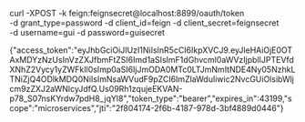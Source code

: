 curl -XPOST -k feign:feignsecret@localhost:8899/oauth/token \
  -d grant_type=password -d client_id=feign -d client_secret=feignsecret \
  -d username=gui -d password=guisecret

{"access_token":"eyJhbGciOiJIUzI1NiIsInR5cCI6IkpXVCJ9.eyJleHAiOjE0OTAxMDYzNzUsInVzZXJfbmFtZSI6Imd1aSIsImF1dGhvcml0aWVzIjpbIlJPTEVfdXNhZ2Vycy1yZWFkIl0sImp0aSI6IjJmODA0MTc0LTJmNmItNDE4Ny05NzhkLTNiZjQ4ODlkMDQ0NiIsImNsaWVudF9pZCI6ImZlaWduIiwic2NvcGUiOlsibWljcm9zZXJ2aWNlcyJdfQ.Us09Rh1zqujeEKVAN-p78_S07nsKYrdw7pdH8_jqYl8","token_type":"bearer","expires_in":43199,"scope":"microservices","jti":"2f804174-2f6b-4187-978d-3bf4889d0446"}